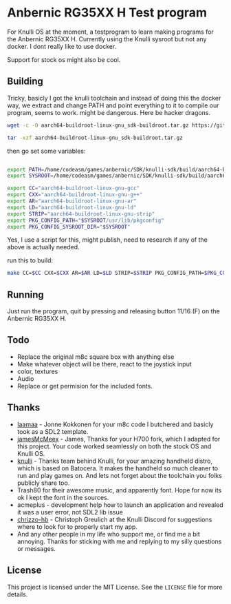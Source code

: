 # Anbernic RG35XX H Test program

For Knulli OS at the moment, a testprogram to learn making programs for the Anbernic RG35XX H.
Currently using the Knulli sysroot but not any docker. I dont really like to use docker.

Support for stock os might also be cool.

## Building

Tricky, basicly I got the knulli toolchain and instead of doing this the docker way, we extract and change PATH and point everything to it to compile our program, seems to work. might be dangerous. Here be hacker dragons.

```sh
wget -c -O aarch64-buildroot-linux-gnu_sdk-buildroot.tar.gz https://github.com/knulli-cfw/toolchains/releases/download/rg35xx-plush-sdk-20240421/aarch64-buildroot-linux-gnu_sdk-buildroot.tar.gz

tar -xzf aarch64-buildroot-linux-gnu_sdk-buildroot.tar.gz
```

then go set some variables:
```sh

export PATH=/home/codeasm/games/anbernic/SDK/knulli-sdk/build/aarch64-buildroot-linux-gnu_sdk-buildroot/bin:$PATH
export SYSROOT=/home/codeasm/games/anbernic/SDK/knulli-sdk/build/aarch64-buildroot-linux-gnu_sdk-buildroot/aarch64-buildroot-linux-gnu/sysroot

export CC="aarch64-buildroot-linux-gnu-gcc"
export CXX="aarch64-buildroot-linux-gnu-g++"
export AR="aarch64-buildroot-linux-gnu-ar"
export LD="aarch64-buildroot-linux-gnu-ld"
export STRIP="aarch64-buildroot-linux-gnu-strip"
export PKG_CONFIG_PATH="$SYSROOT/usr/lib/pkgconfig"
export PKG_CONFIG_SYSROOT_DIR="$SYSROOT"

```
Yes, I use a script for this, might publish, need to research if any of the above is actually needed.

run this to build:
```sh
make CC=$CC CXX=$CXX AR=$AR LD=$LD STRIP=$STRIP PKG_CONFIG_PATH=$PKG_CONFIG_PATH PKG_CONFIG_SYSROOT_DIR=$PKG_CONFIG_SYSROOT_DIR VERBOSE=1
```


## Running

Just run the program, quit by pressing and releasing button 11/16 (F) on the Anbernic RG35XX H.

## Todo

- Replace the original m8c square box with anything else
- Make whatever object will be there, react to the joystick input
- color, textures
- Audio 
- Replace or get permision for the included fonts.

## Thanks

- [laamaa](https://github.com/laamaa) - Jonne Kokkonen for your m8c code I butchered and basicly took as a SDL2 template.
- [jamesMcMeex](https://github.com/jamesMcMeex) - James, Thanks for your H700 fork, which I adapted for this project. Your code worked seamlessly on both the stock OS and Knulli OS.  
- [knulli](https://knulli.org/) - Thanks team behind Knulli, for your amazing handheld distro, which is based on Batocera. It makes the handheld so much cleaner to run and play games on. And lets not forget about the toolchain you folks publicly share too.
- Trash80 for their awesome music, and apparently font. Hope for now its ok I kept the font in the sources.
- acmeplus - development help how to launch an application and revealed it was a user error, not SDL2 lib issue
- [chrizzo-hb](https://github.com/chrizzo-hb) - Christoph Greulich at the Knulli Discord for suggestions where to look for to properly start my app.
- And any other people in my life who support me, or find me a bit annoying. Thanks for sticking with me and replying to my silly questions or messages.

## License

This project is licensed under the MIT License. See the `LICENSE` file for more details.